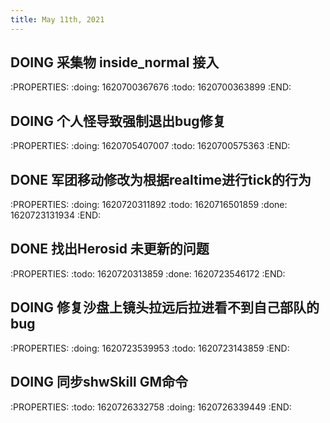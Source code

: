 ```yaml
---
title: May 11th, 2021
---
```


## DOING 采集物 inside_normal 接入
:PROPERTIES:
:doing: 1620700367676
:todo: 1620700363899
:END:
## DOING 个人怪导致强制退出bug修复
:PROPERTIES:
:doing: 1620705407007
:todo: 1620700575363
:END:
## DONE 军团移动修改为根据realtime进行tick的行为
:PROPERTIES:
:doing: 1620720311892
:todo: 1620716501859
:done: 1620723131934
:END:
## DONE 找出Herosid 未更新的问题
:PROPERTIES:
:todo: 1620720313859
:done: 1620723546172
:END:
## DOING 修复沙盘上镜头拉远后拉进看不到自己部队的bug
:PROPERTIES:
:doing: 1620723539953
:todo: 1620723143859
:END:
## DOING 同步shwSkill GM命令
:PROPERTIES:
:todo: 1620726332758
:doing: 1620726339449
:END:
